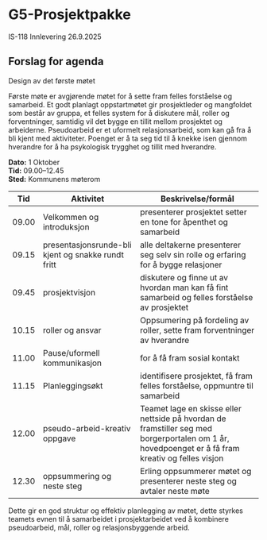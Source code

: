 # G5-Prosjektpakke
IS-118 Innlevering 26.9.2025
## Forslag for agenda
Design av det første møtet

Første møte er avgjørende møtet for å sette fram felles forståelse og samarbeid. Et godt planlagt oppstartmøtet gir prosjektleder og mangfoldet som består av gruppa, et felles system for å diskutere mål, roller og forventninger, samtidig vil det bygge en tillit mellom prosjektet og arbeiderne. Pseudoarbeid er et uformelt relasjonsarbeid, som kan gå fra å bli kjent med aktiviteter. Poenget er å ta seg tid til å knekke isen gjennom hverandre for å ha psykologisk trygghet og tillit med hverandre. 


**Dato:** 1 Oktober  
**Tid:** 09.00–12.45  
**Sted:** Kommunens møterom  

| Tid   | Aktivitet                              | Beskrivelse/formål                                                                 |
|-------|------------------------------------------|--------------------------------------------------------------------------------------|
| 09.00 | Velkommen og introduksjon               | presenterer prosjektet setter en tone for åpenthet og samarbeid                      |
| 09.15 | presentasjonsrunde-bli kjent og snakke rundt fritt | alle deltakerne presenterer seg selv sin rolle og erfaring for å bygge relasjoner |
| 09.45 | prosjektvisjon                          | diskutere og finne ut av hvordan man kan få fint samarbeid og felles forståelse av prosjektet |
| 10.15 | roller og ansvar                         | Oppsumering på fordeling av roller, sette fram forventninger av hverandre           |
| 11.00 | Pause/uformell kommunikasjon            | for å få fram sosial kontakt                                                         |
| 11.15 | Planleggingsøkt                          | identifisere prosjektet, få fram felles forståelse, oppmuntre til samarbeid         |
| 12.00 | pseudo-arbeid-kreativ oppgave           | Teamet lage en skisse eller nettside på hvordan de framstiller seg med borgerportalen om 1 år, hovedpoenget er å få fram kreativ og felles visjon |
| 12.30 | oppsummering og neste steg              | Erling oppsummerer møtet og presenterer neste steg og avtaler neste møte            |

Dette gir en god struktur og effektiv planlegging av møtet, dette styrkes teamets evnen til å samarbeidet i prosjektarbeidet ved å kombinere pseudoarbeid, mål, roller og relasjonsbyggende arbeid. 
